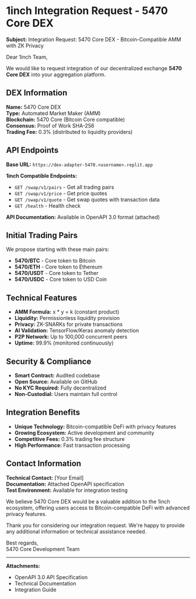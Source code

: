 # 1inch Integration Request - 5470 Core DEX

**Subject:** Integration Request: 5470 Core DEX - Bitcoin-Compatible AMM with ZK Privacy

Dear 1inch Team,

We would like to request integration of our decentralized exchange **5470 Core DEX** into your aggregation platform.

## DEX Information

**Name:** 5470 Core DEX  
**Type:** Automated Market Maker (AMM)  
**Blockchain:** 5470 Core (Bitcoin Core compatible)  
**Consensus:** Proof of Work SHA-256  
**Trading Fee:** 0.3% (distributed to liquidity providers)

## API Endpoints

**Base URL:** `https://dex-adapter-5470.<username>.replit.app`

**1inch Compatible Endpoints:**
- `GET /swap/v1/pairs` - Get all trading pairs
- `GET /swap/v1/price` - Get price quotes
- `GET /swap/v1/quote` - Get swap quotes with transaction data
- `GET /health` - Health check

**API Documentation:** Available in OpenAPI 3.0 format (attached)

## Initial Trading Pairs

We propose starting with these main pairs:
- **5470/BTC** - Core token to Bitcoin
- **5470/ETH** - Core token to Ethereum  
- **5470/USDT** - Core token to Tether
- **5470/USDC** - Core token to USD Coin

## Technical Features

- **AMM Formula:** x * y = k (constant product)
- **Liquidity:** Permissionless liquidity provision
- **Privacy:** ZK-SNARKs for private transactions
- **AI Validation:** TensorFlow/Keras anomaly detection
- **P2P Network:** Up to 100,000 concurrent peers
- **Uptime:** 99.9% (monitored continuously)

## Security & Compliance

- **Smart Contract:** Audited codebase
- **Open Source:** Available on GitHub
- **No KYC Required:** Fully decentralized
- **Non-Custodial:** Users maintain full control

## Integration Benefits

- **Unique Technology:** Bitcoin-compatible DeFi with privacy features
- **Growing Ecosystem:** Active development and community
- **Competitive Fees:** 0.3% trading fee structure
- **High Performance:** Fast transaction processing

## Contact Information

**Technical Contact:** [Your Email]  
**Documentation:** Attached OpenAPI specification  
**Test Environment:** Available for integration testing

We believe 5470 Core DEX would be a valuable addition to the 1inch ecosystem, offering users access to Bitcoin-compatible DeFi with advanced privacy features.

Thank you for considering our integration request. We're happy to provide any additional information or technical assistance needed.

Best regards,  
5470 Core Development Team

---

**Attachments:**
- OpenAPI 3.0 API Specification
- Technical Documentation
- Integration Guide